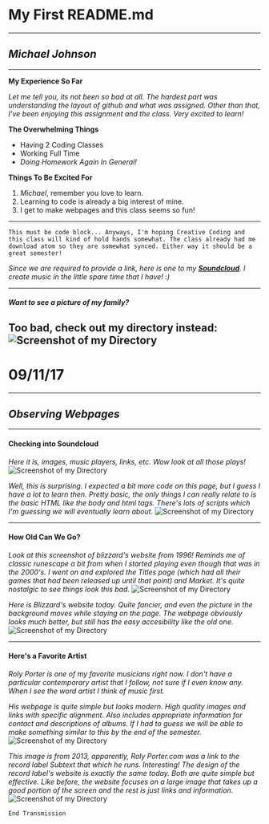 # My First README.md
---
## *Michael Johnson*
---
**My Experience So Far**

*Let me tell you, its not been so bad at all. The hardest part was understanding the layout of github and what was assigned. Other than that, I've been enjoying this assignment and the class. Very excited to learn!*

**The Overwhelming Things**
- Having 2 Coding Classes
- Working Full Time
- *Doing Homework Again In General!*

**Things To Be Excited For**
1. *Michael*, remember you love to learn.
2. Learning to code is already a big interest of mine.
3. I get to make webpages and this class seems so fun!

***

```This must be code block... Anyways, I'm hoping Creative Coding and this class will kind of hold hands somewhat. The class already had me download atom so they are somewhat synced. Either way it should be a great semester!```

*Since we are required to provide a link, here is one to my **[Soundcloud](https://soundcloud.com/ravenmj)**. I create music in the little spare time that I have! :)*

---
#### *Want to see a picture of my family?*
Too bad, check out my directory instead:
![Screenshot of my Directory](./Images/Screenshot-1.png)
---
# 09/11/17
---
## *Observing Webpages*
---
#### Checking into Soundcloud

*Here it is, images, music players, links, etc. Wow look at all those plays!*
![Screenshot of my Directory](./Images/Screenshot-soundcloud.png)

*Well, this is surprising. I expected a bit more code on this page, but I guess I have a lot to learn then. Pretty basic, the only things I can really relate to is the basic HTML like the body and html tags. There's lots of scripts which I'm guessing we will eventually learn about.*
![Screenshot of my Directory](./Images/Screenshot-soundcloud2.png)

---

#### How Old Can We Go?
*Look at this screenshot of blizzard's website from 1996! Reminds me of classic runescape a bit from when I started playing even though that was in the 2000's. I went on and explored the Titles page (which had all their games that had been released up until that point) and Market. It's quite nostalgic to see things look this bad.*
![Screenshot of my Directory](./Images/screenshot-blizzard.png)

*Here is Blizzard's website today. Quite fancier, and even the picture in the background moves while staying on the page. The webpage obviously looks much better, but still has the easy accesibility like the old one.*
![Screenshot of my Directory](./Images/screenshot-blizzard2.png)

---

#### Here's a Favorite Artist

*Roly Porter is one of my favorite musicians right now. I don't have a particular contemporary artist that I follow, not sure if I even know any. When I see the word artist I think of music first.*

*His webpage is quite simple but looks modern. High quality images and links with specific alignment. Also includes appropriate information for contact and descriptions of albums. If I had to guess we will be able to make something similar to this by the end of the semester.*
![Screenshot of my Directory](./Images/screenshot-rolyporter.png)

*This image is from 2013, apparently, Roly Porter.com was a link to the record label Subtext that which he runs. Interesting! The design of the record label's website is exactly the same today. Both are quite simple but effective. Like before, the website focuses on a large image that takes up a good portion of the screen and the rest is just links and information.*
![Screenshot of my Directory](./Images/screenshot-rolyporter2.png)

`End Transmission`
